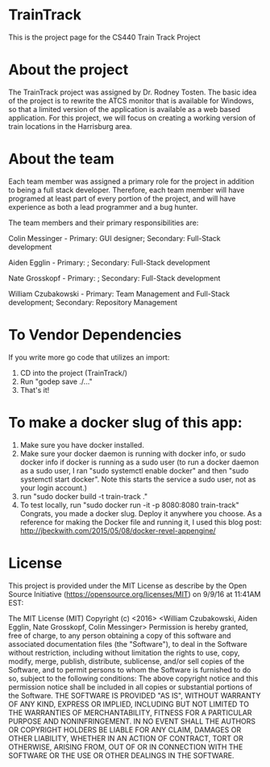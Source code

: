 # TrainTrack
This is the project page for the CS440 Train Track Project

# About the project
The TrainTrack project was assigned by Dr. Rodney Tosten.  The basic idea of the project is to rewrite the ATCS monitor that is available for Windows, so that a limited version of the application is available as a web based application.  For this project, we will focus on creating a working version of train locations in the Harrisburg area.

# About the team
Each team member was assigned a primary role for the project in addition to being a full stack developer.  Therefore, each team member will have programed at least part of every portion of the project, and will have experience as both a lead programmer and a bug hunter. 

The team members and their primary responsibilities are:

Colin Messinger - Primary: GUI designer; Secondary: Full-Stack development

Aiden Egglin - Primary: ; Secondary: Full-Stack development

Nate Grosskopf - Primary: ; Secondary: Full-Stack development

William Czubakowski - Primary: Team Management and Full-Stack development; Secondary: Repository Management

# To Vendor Dependencies
If you write more go code that utilizes an import:
1) CD into the project (TrainTrack/)
2) Run "godep save ./..."
3) That's it!

# To make a docker slug of this app:
1) Make sure you have docker installed.
2) Make sure your docker daemon is running with docker info, or sudo docker info if docker is running as a sudo user (to run a docker daemon as a sudo user, I ran "sudo systemctl enable docker" and then "sudo systemctl start docker".  Note this starts the service a sudo user, not as your login account.)
3) run "sudo docker build -t train-track ."
4) To test locally, run "sudo docker run -it -p 8080:8080 train-track"
Congrats, you made a docker slug.  Deploy it anywhere you choose.  As a reference for making the Docker file and running it, I used this blog post: http://jbeckwith.com/2015/05/08/docker-revel-appengine/

# License
This project is provided under the MIT License as describe by the Open Source Initiative (https://opensource.org/licenses/MIT) on 9/9/16 at 11:41AM EST:

The MIT License (MIT)
Copyright (c) <2016> <William Czubakowski, Aiden Egglin, Nate Grosskopf, Colin Messinger>
Permission is hereby granted, free of charge, to any person obtaining a copy of this software and associated documentation files (the "Software"), to deal in the Software without restriction, including without limitation the rights to use, copy, modify, merge, publish, distribute, sublicense, and/or sell copies of the Software, and to permit persons to whom the Software is furnished to do so, subject to the following conditions:
The above copyright notice and this permission notice shall be included in all copies or substantial portions of the Software.
THE SOFTWARE IS PROVIDED "AS IS", WITHOUT WARRANTY OF ANY KIND, EXPRESS OR IMPLIED, INCLUDING BUT NOT LIMITED TO THE WARRANTIES OF MERCHANTABILITY, FITNESS FOR A PARTICULAR PURPOSE AND NONINFRINGEMENT. IN NO EVENT SHALL THE AUTHORS OR COPYRIGHT HOLDERS BE LIABLE FOR ANY CLAIM, DAMAGES OR OTHER LIABILITY, WHETHER IN AN ACTION OF CONTRACT, TORT OR OTHERWISE, ARISING FROM, OUT OF OR IN CONNECTION WITH THE SOFTWARE OR THE USE OR OTHER DEALINGS IN THE SOFTWARE.  
